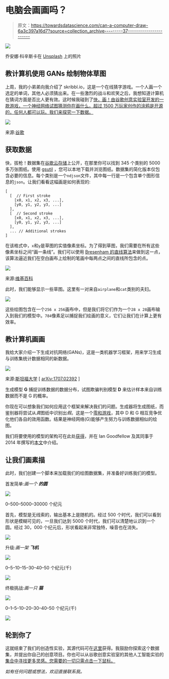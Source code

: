 # 电脑会画画吗？

> 原文：<https://towardsdatascience.com/can-a-computer-draw-6a3c397a16d7?source=collection_archive---------37----------------------->

![](img/c245fa236af211f752a16ceafd06b861.png)

乔安娜·科辛斯卡在 [Unsplash](https://unsplash.com/photos/8gYCAkMuvsY) 上的照片

## 教计算机使用 GANs 绘制物体草图

上周，我的小弟弟向我介绍了 skribbl.io，这是一个在线猜字游戏。一个人画一个选定的单词，其他人必须猜出来。在一些激烈的战斗和欢笑之后，我想知道计算机在猜词方面是否比人更有效。这时候我碰到了[快，画！由谷歌创意实验室开发的一款游戏，一个神经网络试图猜测你在画什么。超过 1500 万玩家创作的涂鸦是开源的，任何人都可以玩。我们来探究一下数据。](https://quickdraw.withgoogle.com/)

![](img/0ee1e9ac73902e683fdb48b03a7d5680.png)

来源:[谷歌](https://quickdraw.withgoogle.com)

## 获取数据

快，拔枪！数据集在[谷歌云存储](https://console.cloud.google.com/storage/browser/quickdraw_dataset)上公开，在那里你可以找到 345 个类别的 5000 多万张图纸。使用 [gsutil](https://cloud.google.com/storage/docs/gsutil_install) ，您可以本地下载并浏览图纸。数据集的简化版本仅包含必要的信息。每个类别是一个`ndjson`文件，其中每一行是一个包含单个图形信息的`json`。让我们看看这幅画是如何表现的:

```
[ 
  [  // First stroke 
    [x0, x1, x2, x3, ...],
    [y0, y1, y2, y3, ...]
  ],
  [  // Second stroke
    [x0, x1, x2, x3, ...],
    [y0, y1, y2, y3, ...]
  ],
  ... // Additional strokes
]
```

在该格式中，`x`和`y`是草图的实值像素坐标。为了得到草图，我们需要在所有这些像素坐标之间“画一条线”。我们可以使用 [Bresenham 的直线算法](https://en.wikipedia.org/wiki/Bresenham%27s_line_algorithm)来做到这一点，该算法逼近我们在空白画布上绘制的笔画中每两点之间的直线所包含的点。

![](img/4d7ce699270196f02aa3517fdb537d36.png)

来源:[维基百科](https://en.wikipedia.org/wiki/Bresenham's_line_algorithm#/media/File:Bresenham.svg)

此时，我们能够显示一些草图。这里有一对来自`airplane`和`cat`类别的夫妇。

![](img/aa3761055e79e1502b49ea0f542d2003.png)

这些绘图包含在一个`256 x 256`画布中，但是我们将它们作为一个`28 x 28`画布输入到我们的模型中。`784`像素足以捕捉我们绘画的意义，它们让我们在计算上更有效率。

## 教计算机画画

我给大家介绍一下生成对抗网络(GANs)，这是一类机器学习框架，用来学习生成与训练集统计数据相同的新数据。

![](img/37c614438b5b9cbac9f0ce989ff17169.png)

来源:[斯坦福大学](https://www.arxiv-vanity.com/papers/1707.02392/) [ [arXiv:1707.02392](https://arxiv.org/abs/1707.02392) ]

生成模型 **G** 捕捉训练数据的数据分布，试图欺骗判别模型 **D** 来估计样本来自训练数据而不是 G 的概率。

你现在可以想象我们如何应用这个框架来解决我们的问题。生成器将生成图纸，而鉴别器将尝试从*真*图纸中识别出*假*。这是一个[零和游戏](https://en.wikipedia.org/wiki/Zero-sum_game)，其中 D 和 G 相互竞争优化他们各自的效用函数。结果是神经网络(G)能够产生努力与训练数据相似的绘图。

我们将要使用的模型的架构可在此处[获得](https://github.com/eriklindernoren/Keras-GAN#gan)，并在 Ian Goodfellow 及其同事于 2014 年撰写的[本文](https://arxiv.org/abs/1406.2661)中介绍。

## 让我们画素描

此时，我们创建一个脚本来加载我们的绘图数据集，并准备好训练我们的模型。

首发简单:*画一个* ***的圆***

![](img/01a575208eb5d239a0c7db26524b6ede.png)

0–500–5000–30000 个纪元

首先，模型是无线索的，输出基本上是随机的。经过 500 个时代，我们可以看到形状是模糊可见的，一旦我们达到 5000 个时代，我们可以清楚地认识到一个圆。经过 30，000 个纪元后，形状看起来非常独特，噪音也在消失。

![](img/ba306450d64528f30baa4f9937789625.png)

升级:*画一架* ***飞机***

![](img/ff1a885c2755e0b842eb4a9804815995.png)

0–5–10–15–30–40–50 个纪元(千)

![](img/7451e621266d9d9b5105b3f6dc210a5e.png)

终极挑战:*画一只* ***猫***

![](img/6e3366c09bd867ce734bc4bb75367e20.png)

0–1–5–10–20–30–40–50 个纪元(千)

![](img/991117d2d6651f800c5dcfae25960055.png)

## 轮到你了

这就结束了我们的创造性实验，其源代码可在[这里](https://github.com/edoardolanzini/SketchGAN)获得。我鼓励你探索这个数据集，并提出你自己的创意项目。你也可以从谷歌创意实验室的其他人工智能实验的[集合中寻找更多灵感。您需要的一切只需点击一下鼠标。](https://experiments.withgoogle.com/collection/ai)

*如有任何问题或想法，欢迎直接联系我。*